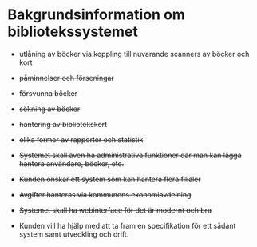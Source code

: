 # Bakgrundsinformation om bibliotekssystemet

* utlåning av böcker via koppling till nuvarande scanners av böcker och kort

* ~~påminnelser och förseningar~~

* ~~försvunna böcker~~

* ~~sökning av böcker~~

* ~~hantering av bibliotekskort~~

* ~~olika former av rapporter och statistik~~

* ~~Systemet skall även ha administrativa funktioner där man kan lägga hantera användare, böcker, etc.~~

* ~~Kunden önskar ett system som kan hantera flera filialer~~

* ~~Avgifter hanteras via kommunens ekonomiavdelning~~

* ~~Systemet skall ha webinterface för det är modernt och bra~~

* Kunden vill ha hjälp med att ta fram en specifikation för ett sådant system samt utveckling och drift.
